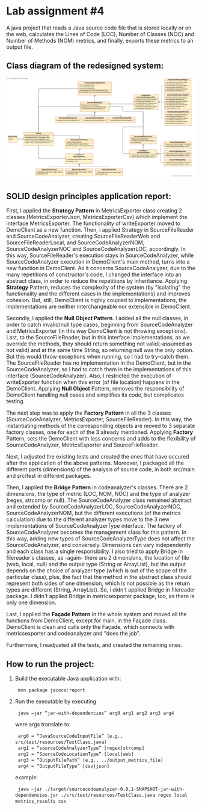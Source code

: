# Lab assignment #4
A java project that reads a Java source 
code file that is stored locally or on the web, calculates the Lines of Code (LOC), Number of Classes (NOC) and Number of Methods (NOM) metrics, 
and finally, exports these metrics to an output file.


## Class diagram of the redesigned system:

<p align="center">
  <img alt="Class diagram" src="https://github.com/marlenachatzigrigoriou/lab_assignments/blob/783a442569e44278e32042ca56163b4a69ab2d5e/sourcecodeanalyzer/images/diagram.png">
</p>

## SOLID design principles application report:

First, I applied the <b>Strategy Pattern</b> in MetricsExporter class creating 2 classes (MetricsExporterJson, MetricsExporterCsv) which 
implement the interface MetricsExporter. The functionality of writeExporter moved to DemoClient as a new function.
Then, i applied Strategy in SourceFileReader and SourceCodeAnalyzer, creating SourceFileReaderWeb and SourceFileReaderLocal, and 
SourceCodeAnalyzerNOM, SourceCodeAnalyzerNOC and SourceCodeAnalyzerLOC, accordingly. In this way, SourceFileReader's execution stays in 
SourceCodeAnalyzer, while SourceCodeAnalyzer execution in DemoClient's main method, turns into a new function in DemoClient.
As it concerns SourceCodeAnalyzer, due to the many repetitions of constructor's code, I changed the interface into an abstract class,
in order to reduce the repetitions by inheritance.
Applying <b>Strategy</b> Pattern, reduces the complexity of the system (by "isolating" the functionality and the different cases in the implementations) and improves cohesion. 
But, still, DemoClient is highly coupled to implementations, the implementations are neither interchangeable nor extensible in DemoClient.

Secondly, I applied the <b>Null Object Pattern</b>. I added all the null classes, in order to catch invalid/null type cases, beginning from SourceCodeAnalyzer and MetricsExporter (in this way DemoClient is not throwing exceptions). Last, to the SourceFileReader, but in this interface implementations, as we override the methods, they should return something not valid(-assumed as not valid) and at the same time String, so returning null was the only option. But this would throw exceptions when running, so I had to try-catch them. The SourceFileReader has no implementation in the DemoClient, but in the SourceCodeAnalyzer, so I had to catch them in the implementations of this interface (SourceCodeAnalyzer). Also, I restricted the execution of writeExporter function when this error (of file location) happens in the DemoClient.
Applying <b>Null Object</b> Pattern, removes the responsibility of DemoClient handling null cases and simplifies its code, but complicates testing.

The next step was to apply the <b>Factory Pattern</b> in all the 3 classes (SourceCodeAnalyzer, MetricsExporter, SourceFileReader). In this way, the instantiating methods of the corresponding objects are moved to 3 separate factory classes, one for each of the 3 already mentioned. 
Applying <b>Factory</b> Pattern, sets the DemoClient with less concerns and adds to the flexibility of SourceCodeAnalyzer, MetricsExporter and SourceFileReader.

Next, I adjusted the existing tests and created the ones that have occured after the application of the above patterns. 
Moreover, I packaged all the different parts (dimensions) of the analysis of source code, in both src/main and src/test in different packages.

Then, I applied the <b>Bridge Pattern</b> in codeanalyzer's classes. There are 2 dimensions, the type of metric (LOC, NOM, NOC) and the type of analyzer (regex, strcomp or null). The SourceCodeAnalyzer class remained abstract and extended by SourceCodeAnalyzerLOC, SourceCodeAnalyzerNOC, SourceCodeAnalyzerNOM, but the different executions (of the metrics calculation) due to the different analyzer types move to the 3 new implementations of SourceCodeAnalyzerType interface. The factory of SourceCodeAnalyzer becomes the management class for this pattern. 
In this way, adding new types of SourceCodeAnalyzerType does not affect the SourceCodeAnalyzer, and conversely. Dimensions can vary independently and each class has a single responsibility. 
I also tried to apply Bridge in filereader's classes, as -again- there are 2 dimensions, the location of file (web, local, null) and the output type (String or ArrayList), but the output depends on the choice of analyzer type (which is out of the scope of the particular class), plus, the fact that the method in the abstract class should represent both sides of one dimension, which is not possible as the return types are different (String, ArrayList). So, i didn't applied Bridge in filereader package. 
I didn't applied Bridge in metricsexporter package, too, as there is only one dimension.

Last, I applied the <b>Façade Pattern</b> in the whole system and moved all the functions from DemoClient, except for main, in the Façade class. DemoClient is clean and calls only the Façade, which connects with metricsexporter and codeanalyzer and "does the job".

Furthermore, I readjusted all the tests, and created the remaining ones.



## How to run the project:

1. Build the executable Java application with: 

		mvn package jacoco:report

2. Run the executable by executing

		java –jar “jar-with-dependencies” arg0 arg1 arg2 arg3 arg4
	were args translate to: 	

		arg0 = “JavaSourceCodeInputFile” (e.g., src/test/resources/TestClass.java)
		arg1 = “sourceCodeAnalyzerType” [regex|strcomp]
		arg2 = “SourceCodeLocationType” [local|web]
		arg3 = “OutputFilePath” (e.g., ../output_metrics_file)
		arg4 = “OutputFileType” [csv|json]
	example: 

		java –jar ./target/sourcecodeanalyzer-0.0.1-SNAPSHOT-jar-with-dependencies.jar ./src/test/resources/TestClass.java regex local metrics_results csv
